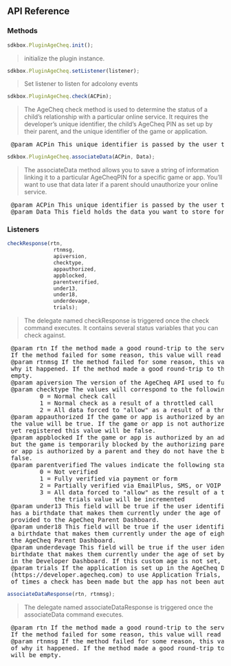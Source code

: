 ## API Reference

### Methods
```javascript
sdkbox.PluginAgeCheq.init();
```
>  initialize the plugin instance.

```javascript
sdkbox.PluginAgeCheq.setListener(listener);
```
> Set listener to listen for adcolony events

```javascript
sdkbox.PluginAgeCheq.check(ACPin);
```
>  The AgeCheq check method is used to determine the status of a child’s relationship with a particular
 online service. It requires the developer’s unique identifier, the child’s AgeCheq PIN as set up by
 their parent, and the unique identifier of the game or application.

<pre>
 @param ACPin This unique identifier is passed by the user to link them with the online service. This identifier may be letters, numbers, or symbols from 4-30 characters long.
</pre>

```javascript
sdkbox.PluginAgeCheq.associateData(ACPin, Data);
```
>  The associateData method allows you to save a string of information linking it to a particular
 AgeCheqPIN for a specific game or app. You’ll want to use that data later if a parent should
 unauthorize your online service.

<pre>
 @param ACPin This unique identifier is passed by the user to link them with the online service. This identifier may be letters, numbers, or symbols from 4-30 characters long.
 @param Data This field holds the data you want to store for later.
</pre>


### Listeners
```javascript
checkResponse(rtn,
               rtnmsg,
               apiversion,
               checktype,
               appauthorized,
               appblocked,
               parentverified,
               under13,
               under18,
               underdevage,
               trials);
```
>  The delegate named checkResponse is triggered once the check command executes. It contains several
 status variables that you can check against.

<pre>
 @param rtn If the method made a good round-trip to the server and back, this value will be "OK".
 If the method failed for some reason, this value will read "FAIL".
 @param rtnmsg If the method failed for some reason, this value will hold a brief explanation of
 why it happened. If the method made a good round-trip to the server and back, this value will be
 empty.
 @param apiversion The version of the AgeCheq API used to fulfill requests.
 @param checktype The values will correspond to the following types:
         0 = Normal check call
         1 = Normal check as a result of a throttled call
         2 = All data forced to "allow" as a result of a throttled call
 @param appauthorized If the game or app is authorized by an adult for use by a child under 13,
 the value will be true. If the game or app is not authorized by a parent, or if the device is not
 yet registered this value will be false.
 @param appblocked If the game or app is authorized by an adult for use by a child under 13,
 but the game is temporarily blocked by the authorizing parent the value will be true. If the game
 or app is authorized by a parent and they do not have the blocking switch on the value will be
 false.
 @param parentverified The values indicate the following statuses:
         0 = Not verified
         1 = Fully verified via payment or form
         2 = Partially verified via EmailPlus, SMS, or VOIP
         3 = All data forced to "allow" as the result of a trial call and
             the trials value will be incremented
 @param under13 This field will be true if the user identified by the AgeCheq PIN
 has a birthdate that makes them currently under the age of thirteen based on information
 provided to the AgeCheq Parent Dashboard.
 @param under18 This field will be true if the user identified by the AgeCheq PIN has
 a birthdate that makes them currently under the age of eighteen based on information provided to
 the AgeCheq Parent Dashboard.
 @param underdevage This field will be true if the user identified by the AgeCheq PIN has a
 birthdate that makes them currently under the age of set by the developer for the application
 in the Developer Dashboard. If this custom age is not set, this field will always be a false.
 @param trials If the application is set up in the AgeCheq Developer Dashboard
 (https://developer.agecheq.com) to use Application Trials, this field will return the number
 of times a check has been made but the app has not been authorized.
</pre>

```javascript
associateDataResponse(rtn, rtnmsg);
```
>  The delegate named associateDataResponse is triggered once the associateData command executes.

<pre>
 @param rtn If the method made a good round-trip to the server and back, this value will be "OK".
 If the method failed for some reason, this value will read "FAIL".
 @param rtnmsg If the method failed for some reason, this value will hold a brief explanation
 of why it happened. If the method made a good round-trip to the server and back, this value
 will be empty.
</pre>


